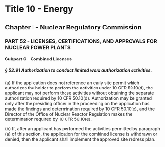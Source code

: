 
# Title 10 - Energy
## Chapter I - Nuclear Regulatory Commission
### PART 52 - LICENSES, CERTIFICATIONS, AND APPROVALS FOR NUCLEAR POWER PLANTS
#### Subpart C - Combined Licenses
##### § 52.91 Authorization to conduct limited work authorization activities.

(a) If the application does not reference an early site permit which authorizes the holder to perform the activities under 10 CFR 50.10(d), the applicant may not perform those activities without obtaining the separate authorization required by 10 CFR 50.10(d). Authorization may be granted only after the presiding officer in the proceeding on the application has made the findings and determination required by 10 CFR 50.10(e), and the Director of the Office of Nuclear Reactor Regulation makes the determination required by 10 CFR 50.10(e).

(b) If, after an applicant has performed the activities permitted by paragraph (a) of this section, the application for the combined license is withdrawn or denied, then the applicant shall implement the approved site redress plan.

